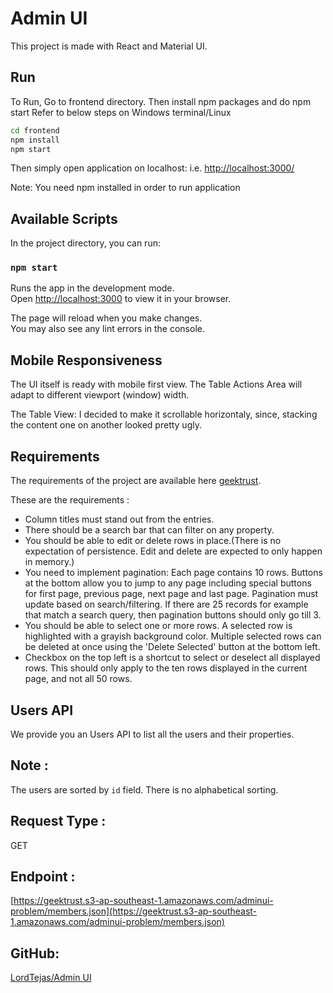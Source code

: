 
# Admin UI

This project is made with React and Material UI.


## Run

To Run, Go to frontend directory. Then install npm packages and do npm start
Refer to below steps on Windows terminal/Linux

```bash
cd frontend
npm install
npm start
```

Then simply open application on localhost:<Port> i.e. [http://localhost:3000/](http://localhost:3000/)

Note: You need npm installed in order to run application


## Available Scripts

In the project directory, you can run:

### `npm start`

Runs the app in the development mode.\
Open [http://localhost:3000](http://localhost:3000) to view it in your browser.

The page will reload when you make changes.\
You may also see any lint errors in the console.


## Mobile Responsiveness

The UI itself is ready with mobile first view. The Table Actions Area will adapt to different viewport (window) width.

The Table View: I decided to make it scrollable horizontaly, since, stacking the content one on another looked pretty ugly.


## Requirements

The requirements of the project are available here [geektrust](https://www.geektrust.com/coding/detailed/admin-ui).

These are the requirements :

- Column titles must stand out from the entries.
- There should be a search bar that can filter on any property.
- You should be able to edit or delete rows in place.(There is no expectation of persistence. Edit and delete are expected to only happen in memory.)
- You need to implement pagination: Each page contains 10 rows. Buttons at the bottom allow you to jump to any page including special buttons for first page, previous page, next page and last page. Pagination must update based on search/filtering. If there are 25 records for example that match a search query, then pagination buttons should only go till 3.
- You should be able to select one or more rows. A selected row is highlighted with a grayish background color. Multiple selected rows can be deleted at once using the 'Delete Selected' button at the bottom left.
- Checkbox on the top left is a shortcut to select or deselect all displayed rows. This should only apply to the ten rows displayed in the current page, and not all 50 rows.

 ## Users API
We provide you an Users API to list all the users and their properties.


## Note :
The users are sorted by `id` field. There is no alphabetical sorting.

## Request Type :
GET

## Endpoint :
[https://geektrust.s3-ap-southeast-1.amazonaws.com/adminui-problem/members.json](https://geektrust.s3-ap-southeast-1.amazonaws.com/adminui-problem/members.json)

## GitHub:

[LordTejas/Admin UI](https://github.com/LordTejas/Admin-UI)